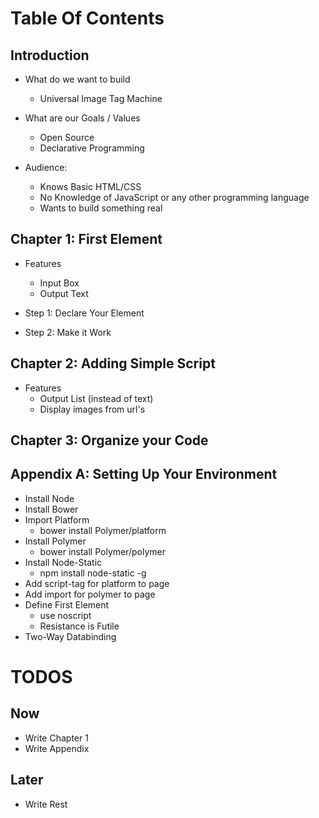 Table Of Contents
=================

## Introduction
  + What do we want to build
    + Universal Image Tag Machine

  + What are our Goals / Values
    + Open Source 
    + Declarative Programming

  + Audience:
    + Knows Basic HTML/CSS
    + No Knowledge of JavaScript or any other programming language
    + Wants to build something real

## Chapter 1: First Element
  + Features
    + Input Box
    + Output Text

  + Step 1: Declare Your Element 
  + Step 2: Make it Work

## Chapter 2: Adding Simple Script
  + Features
    + Output List (instead of text)
    + Display images from url's

## Chapter 3: Organize your Code

## Appendix A: Setting Up Your Environment
  + Install Node
  + Install Bower
  + Import Platform
    + bower install Polymer/platform
  + Install Polymer
    + bower install Polymer/polymer
  + Install Node-Static
    + npm install node-static -g 
  + Add script-tag for platform to page 
  + Add import for polymer to page 
  + Define First Element
    + use noscript
    + Resistance is Futile
  + Two-Way Databinding


TODOS
=====

## Now

+ Write Chapter 1
+ Write Appendix 

## Later

+ Write Rest 
